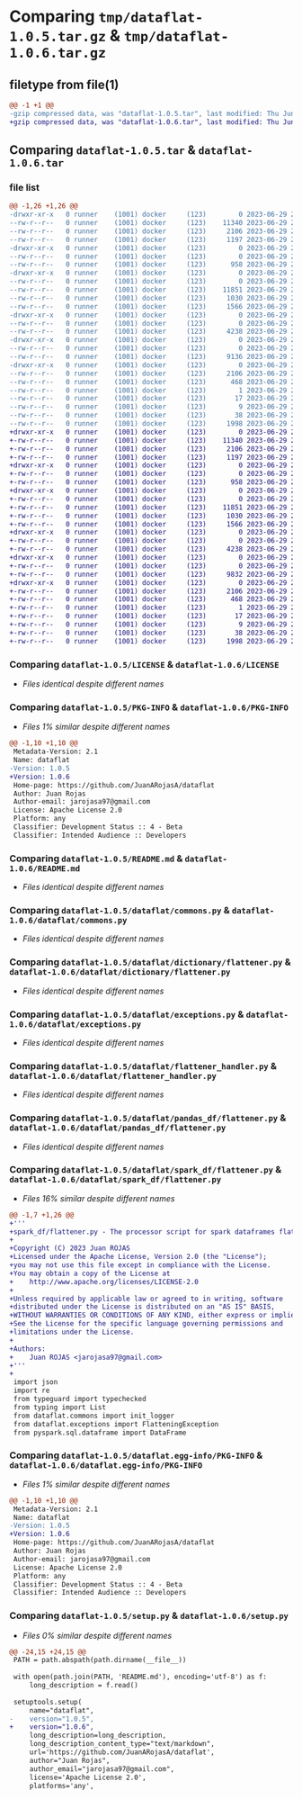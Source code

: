 # Comparing `tmp/dataflat-1.0.5.tar.gz` & `tmp/dataflat-1.0.6.tar.gz`

## filetype from file(1)

```diff
@@ -1 +1 @@
-gzip compressed data, was "dataflat-1.0.5.tar", last modified: Thu Jun 29 22:18:06 2023, max compression
+gzip compressed data, was "dataflat-1.0.6.tar", last modified: Thu Jun 29 22:47:35 2023, max compression
```

## Comparing `dataflat-1.0.5.tar` & `dataflat-1.0.6.tar`

### file list

```diff
@@ -1,26 +1,26 @@
-drwxr-xr-x   0 runner    (1001) docker     (123)        0 2023-06-29 22:18:06.873386 dataflat-1.0.5/
--rw-r--r--   0 runner    (1001) docker     (123)    11340 2023-06-29 22:17:56.000000 dataflat-1.0.5/LICENSE
--rw-r--r--   0 runner    (1001) docker     (123)     2106 2023-06-29 22:18:06.873386 dataflat-1.0.5/PKG-INFO
--rw-r--r--   0 runner    (1001) docker     (123)     1197 2023-06-29 22:17:56.000000 dataflat-1.0.5/README.md
-drwxr-xr-x   0 runner    (1001) docker     (123)        0 2023-06-29 22:18:06.873386 dataflat-1.0.5/dataflat/
--rw-r--r--   0 runner    (1001) docker     (123)        0 2023-06-29 22:17:56.000000 dataflat-1.0.5/dataflat/__init__.py
--rw-r--r--   0 runner    (1001) docker     (123)      958 2023-06-29 22:17:56.000000 dataflat-1.0.5/dataflat/commons.py
-drwxr-xr-x   0 runner    (1001) docker     (123)        0 2023-06-29 22:18:06.873386 dataflat-1.0.5/dataflat/dictionary/
--rw-r--r--   0 runner    (1001) docker     (123)        0 2023-06-29 22:17:56.000000 dataflat-1.0.5/dataflat/dictionary/__init__.py
--rw-r--r--   0 runner    (1001) docker     (123)    11851 2023-06-29 22:17:56.000000 dataflat-1.0.5/dataflat/dictionary/flattener.py
--rw-r--r--   0 runner    (1001) docker     (123)     1030 2023-06-29 22:17:56.000000 dataflat-1.0.5/dataflat/exceptions.py
--rw-r--r--   0 runner    (1001) docker     (123)     1566 2023-06-29 22:17:56.000000 dataflat-1.0.5/dataflat/flattener_handler.py
-drwxr-xr-x   0 runner    (1001) docker     (123)        0 2023-06-29 22:18:06.873386 dataflat-1.0.5/dataflat/pandas_df/
--rw-r--r--   0 runner    (1001) docker     (123)        0 2023-06-29 22:17:56.000000 dataflat-1.0.5/dataflat/pandas_df/__init__.py
--rw-r--r--   0 runner    (1001) docker     (123)     4238 2023-06-29 22:17:56.000000 dataflat-1.0.5/dataflat/pandas_df/flattener.py
-drwxr-xr-x   0 runner    (1001) docker     (123)        0 2023-06-29 22:18:06.873386 dataflat-1.0.5/dataflat/spark_df/
--rw-r--r--   0 runner    (1001) docker     (123)        0 2023-06-29 22:17:56.000000 dataflat-1.0.5/dataflat/spark_df/__init__.py
--rw-r--r--   0 runner    (1001) docker     (123)     9136 2023-06-29 22:17:56.000000 dataflat-1.0.5/dataflat/spark_df/flattener.py
-drwxr-xr-x   0 runner    (1001) docker     (123)        0 2023-06-29 22:18:06.873386 dataflat-1.0.5/dataflat.egg-info/
--rw-r--r--   0 runner    (1001) docker     (123)     2106 2023-06-29 22:18:06.000000 dataflat-1.0.5/dataflat.egg-info/PKG-INFO
--rw-r--r--   0 runner    (1001) docker     (123)      468 2023-06-29 22:18:06.000000 dataflat-1.0.5/dataflat.egg-info/SOURCES.txt
--rw-r--r--   0 runner    (1001) docker     (123)        1 2023-06-29 22:18:06.000000 dataflat-1.0.5/dataflat.egg-info/dependency_links.txt
--rw-r--r--   0 runner    (1001) docker     (123)       17 2023-06-29 22:18:06.000000 dataflat-1.0.5/dataflat.egg-info/requires.txt
--rw-r--r--   0 runner    (1001) docker     (123)        9 2023-06-29 22:18:06.000000 dataflat-1.0.5/dataflat.egg-info/top_level.txt
--rw-r--r--   0 runner    (1001) docker     (123)       38 2023-06-29 22:18:06.873386 dataflat-1.0.5/setup.cfg
--rw-r--r--   0 runner    (1001) docker     (123)     1998 2023-06-29 22:17:56.000000 dataflat-1.0.5/setup.py
+drwxr-xr-x   0 runner    (1001) docker     (123)        0 2023-06-29 22:47:35.411036 dataflat-1.0.6/
+-rw-r--r--   0 runner    (1001) docker     (123)    11340 2023-06-29 22:47:25.000000 dataflat-1.0.6/LICENSE
+-rw-r--r--   0 runner    (1001) docker     (123)     2106 2023-06-29 22:47:35.411036 dataflat-1.0.6/PKG-INFO
+-rw-r--r--   0 runner    (1001) docker     (123)     1197 2023-06-29 22:47:25.000000 dataflat-1.0.6/README.md
+drwxr-xr-x   0 runner    (1001) docker     (123)        0 2023-06-29 22:47:35.411036 dataflat-1.0.6/dataflat/
+-rw-r--r--   0 runner    (1001) docker     (123)        0 2023-06-29 22:47:25.000000 dataflat-1.0.6/dataflat/__init__.py
+-rw-r--r--   0 runner    (1001) docker     (123)      958 2023-06-29 22:47:25.000000 dataflat-1.0.6/dataflat/commons.py
+drwxr-xr-x   0 runner    (1001) docker     (123)        0 2023-06-29 22:47:35.411036 dataflat-1.0.6/dataflat/dictionary/
+-rw-r--r--   0 runner    (1001) docker     (123)        0 2023-06-29 22:47:25.000000 dataflat-1.0.6/dataflat/dictionary/__init__.py
+-rw-r--r--   0 runner    (1001) docker     (123)    11851 2023-06-29 22:47:25.000000 dataflat-1.0.6/dataflat/dictionary/flattener.py
+-rw-r--r--   0 runner    (1001) docker     (123)     1030 2023-06-29 22:47:25.000000 dataflat-1.0.6/dataflat/exceptions.py
+-rw-r--r--   0 runner    (1001) docker     (123)     1566 2023-06-29 22:47:25.000000 dataflat-1.0.6/dataflat/flattener_handler.py
+drwxr-xr-x   0 runner    (1001) docker     (123)        0 2023-06-29 22:47:35.411036 dataflat-1.0.6/dataflat/pandas_df/
+-rw-r--r--   0 runner    (1001) docker     (123)        0 2023-06-29 22:47:25.000000 dataflat-1.0.6/dataflat/pandas_df/__init__.py
+-rw-r--r--   0 runner    (1001) docker     (123)     4238 2023-06-29 22:47:25.000000 dataflat-1.0.6/dataflat/pandas_df/flattener.py
+drwxr-xr-x   0 runner    (1001) docker     (123)        0 2023-06-29 22:47:35.411036 dataflat-1.0.6/dataflat/spark_df/
+-rw-r--r--   0 runner    (1001) docker     (123)        0 2023-06-29 22:47:25.000000 dataflat-1.0.6/dataflat/spark_df/__init__.py
+-rw-r--r--   0 runner    (1001) docker     (123)     9832 2023-06-29 22:47:25.000000 dataflat-1.0.6/dataflat/spark_df/flattener.py
+drwxr-xr-x   0 runner    (1001) docker     (123)        0 2023-06-29 22:47:35.411036 dataflat-1.0.6/dataflat.egg-info/
+-rw-r--r--   0 runner    (1001) docker     (123)     2106 2023-06-29 22:47:35.000000 dataflat-1.0.6/dataflat.egg-info/PKG-INFO
+-rw-r--r--   0 runner    (1001) docker     (123)      468 2023-06-29 22:47:35.000000 dataflat-1.0.6/dataflat.egg-info/SOURCES.txt
+-rw-r--r--   0 runner    (1001) docker     (123)        1 2023-06-29 22:47:35.000000 dataflat-1.0.6/dataflat.egg-info/dependency_links.txt
+-rw-r--r--   0 runner    (1001) docker     (123)       17 2023-06-29 22:47:35.000000 dataflat-1.0.6/dataflat.egg-info/requires.txt
+-rw-r--r--   0 runner    (1001) docker     (123)        9 2023-06-29 22:47:35.000000 dataflat-1.0.6/dataflat.egg-info/top_level.txt
+-rw-r--r--   0 runner    (1001) docker     (123)       38 2023-06-29 22:47:35.411036 dataflat-1.0.6/setup.cfg
+-rw-r--r--   0 runner    (1001) docker     (123)     1998 2023-06-29 22:47:25.000000 dataflat-1.0.6/setup.py
```

### Comparing `dataflat-1.0.5/LICENSE` & `dataflat-1.0.6/LICENSE`

 * *Files identical despite different names*

### Comparing `dataflat-1.0.5/PKG-INFO` & `dataflat-1.0.6/PKG-INFO`

 * *Files 1% similar despite different names*

```diff
@@ -1,10 +1,10 @@
 Metadata-Version: 2.1
 Name: dataflat
-Version: 1.0.5
+Version: 1.0.6
 Home-page: https://github.com/JuanARojasA/dataflat
 Author: Juan Rojas
 Author-email: jarojasa97@gmail.com
 License: Apache License 2.0
 Platform: any
 Classifier: Development Status :: 4 - Beta
 Classifier: Intended Audience :: Developers
```

### Comparing `dataflat-1.0.5/README.md` & `dataflat-1.0.6/README.md`

 * *Files identical despite different names*

### Comparing `dataflat-1.0.5/dataflat/commons.py` & `dataflat-1.0.6/dataflat/commons.py`

 * *Files identical despite different names*

### Comparing `dataflat-1.0.5/dataflat/dictionary/flattener.py` & `dataflat-1.0.6/dataflat/dictionary/flattener.py`

 * *Files identical despite different names*

### Comparing `dataflat-1.0.5/dataflat/exceptions.py` & `dataflat-1.0.6/dataflat/exceptions.py`

 * *Files identical despite different names*

### Comparing `dataflat-1.0.5/dataflat/flattener_handler.py` & `dataflat-1.0.6/dataflat/flattener_handler.py`

 * *Files identical despite different names*

### Comparing `dataflat-1.0.5/dataflat/pandas_df/flattener.py` & `dataflat-1.0.6/dataflat/pandas_df/flattener.py`

 * *Files identical despite different names*

### Comparing `dataflat-1.0.5/dataflat/spark_df/flattener.py` & `dataflat-1.0.6/dataflat/spark_df/flattener.py`

 * *Files 16% similar despite different names*

```diff
@@ -1,7 +1,26 @@
+'''
+spark_df/flattener.py - The processor script for spark dataframes flattening process
+
+Copyright (C) 2023 Juan ROJAS
+Licensed under the Apache License, Version 2.0 (the "License");
+you may not use this file except in compliance with the License.
+You may obtain a copy of the License at
+    http://www.apache.org/licenses/LICENSE-2.0
+
+Unless required by applicable law or agreed to in writing, software
+distributed under the License is distributed on an "AS IS" BASIS,
+WITHOUT WARRANTIES OR CONDITIONS OF ANY KIND, either express or implied.
+See the License for the specific language governing permissions and
+limitations under the License.
+
+Authors:
+    Juan ROJAS <jarojasa97@gmail.com>
+'''
+
 import json
 import re
 from typeguard import typechecked
 from typing import List
 from dataflat.commons import init_logger
 from dataflat.exceptions import FlatteningException
 from pyspark.sql.dataframe import DataFrame
```

### Comparing `dataflat-1.0.5/dataflat.egg-info/PKG-INFO` & `dataflat-1.0.6/dataflat.egg-info/PKG-INFO`

 * *Files 1% similar despite different names*

```diff
@@ -1,10 +1,10 @@
 Metadata-Version: 2.1
 Name: dataflat
-Version: 1.0.5
+Version: 1.0.6
 Home-page: https://github.com/JuanARojasA/dataflat
 Author: Juan Rojas
 Author-email: jarojasa97@gmail.com
 License: Apache License 2.0
 Platform: any
 Classifier: Development Status :: 4 - Beta
 Classifier: Intended Audience :: Developers
```

### Comparing `dataflat-1.0.5/setup.py` & `dataflat-1.0.6/setup.py`

 * *Files 0% similar despite different names*

```diff
@@ -24,15 +24,15 @@
 PATH = path.abspath(path.dirname(__file__))
 
 with open(path.join(PATH, 'README.md'), encoding='utf-8') as f:
     long_description = f.read()
  
 setuptools.setup(
     name="dataflat",
-    version="1.0.5",
+    version="1.0.6",
     long_description=long_description,
     long_description_content_type="text/markdown",
     url='https://github.com/JuanARojasA/dataflat',
     author="Juan Rojas",
     author_email="jarojasa97@gmail.com",
     license='Apache License 2.0',
     platforms='any',
```

